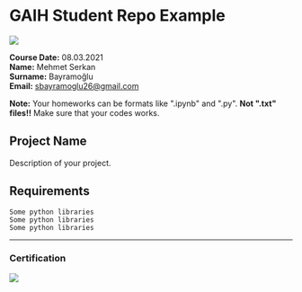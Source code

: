 # GAIH Student Repo Example
![](img/newlogo.png)

**Course Date:** 08.03.2021  
**Name:** Mehmet Serkan  
**Surname:** Bayramoğlu  
**Email:** sbayramoglu26@gmail.com  

**Note:** Your homeworks can be formats like ".ipynb" and ".py". **Not ".txt" files!!** Make sure that your codes works.  

## Project Name
Description of your project.

## Requirements
```
Some python libraries
Some python libraries
Some python libraries
```
---

### Certification
![](img/TopLearnerCertificate.png)

